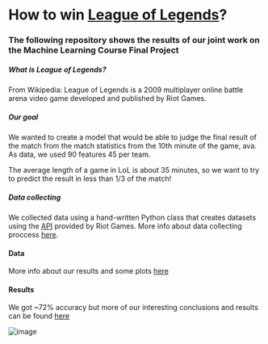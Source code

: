 # How to win [League of Legends](https://en.wikipedia.org/wiki/League_of_Legends)?

### The following repository shows the results of our joint work on the Machine Learning Course Final Project

##### What is League of Legends?
From Wikipedia:
League of Legends is a 2009 multiplayer online battle arena video game developed and published by Riot Games.

##### Our goal
We wanted to create a model that would be able to judge the final result of the match from the match statistics from the 10th minute of the game, ava. As data, we used 90 features 45 per team.

The average length of a game in LoL is about 35 minutes, so we want to try to predict the result in less than 1/3 of the match!

##### Data collecting
We collected data using a hand-written Python class that creates datasets using the [API](https://developer.riotgames.com/) provided by Riot Games. More info about data collecting proccess [here](https://github.com/trytrihjyuki/university/tree/master/S3/MachineLearning/project/data_collecting).

#### Data
More info about our results and some plots [here](https://github.com/trytrihjyuki/university/blob/master/S3/MachineLearning/project/notebooks/lol-early-results-and-insights.ipynb)
#### Results
We got ~72% accuracy but more of our interesting conclusions and results can be found [here](https://github.com/trytrihjyuki/university/tree/master/S3/MachineLearning/project/notebooks)

![image](https://github.com/trytrihjyuki/university/tree/master/S3/MachineLearning/project/notebooks/wykresik.png)